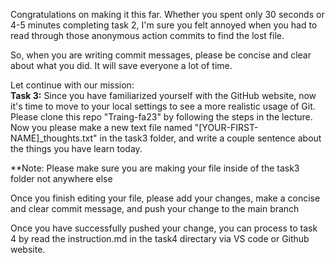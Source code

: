Congratulations on making it this far. Whether you spent only 30 seconds or 4-5 minutes completing task 2, I'm sure you felt annoyed when you had to read through those anonymous action commits to find the lost file.

So, when you are writing commit messages, please be concise and clear about what you did. It will save everyone a lot of time.

Let continue with our mission: <br>
**Task 3:** Since you have familiarized yourself with the GitHub website, now it's time to move to your local settings to see a more realistic usage of Git. Please clone this repo "Traing-fa23" by following the steps in the lecture. Now you please make a new text file named "[YOUR-FIRST-NAME]_thoughts.txt" in the task3 folder, and write a couple sentence about the things you have learn today. <br>

**Note: Please make sure you are making your file inside of the task3 folder not anywhere else

Once you finish editing your file, please add your changes, make a concise and clear commit message, and push your change to the main branch

Once you have successfully pushed your change, you can process to task 4 by read the instruction.md in the task4 directary via VS code or Github website. 
